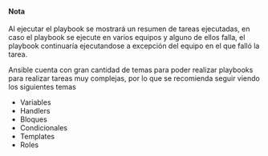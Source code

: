 #### Nota
Al ejecutar el playbook se mostrará un resumen de tareas ejecutadas, en caso el playbook se ejecute en varios equipos y alguno de ellos falla, el playbook continuaría ejecutandose a excepción del equipo en el que falló la tarea.

Ansible cuenta con gran cantidad de temas para poder realizar playbooks para realizar tareas muy complejas, por lo que se recomienda seguir viendo los siguientes temas
* Variables
* Handlers
* Bloques
* Condicionales
* Templates
* Roles

